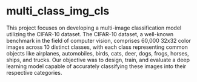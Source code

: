 # multi_class_img_cls
This project focuses on developing a multi-image classification model utilizing the CIFAR-10 dataset. The CIFAR-10 dataset, a well-known benchmark in the field of computer vision, comprises 60,000 32x32 color images across 10 distinct classes, with each class representing common objects like airplanes, automobiles, birds, cats, deer, dogs, frogs, horses, ships, and trucks. Our objective was to design, train, and evaluate a deep learning model capable of accurately classifying these images into their respective categories.
